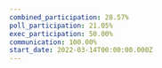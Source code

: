 ```yaml
---
combined_participation: 28.57%
poll_participation: 21.05%
exec_participation: 50.00%
communication: 100.00%
start_date: 2022-03-14T00:00:00.000Z
---
```

